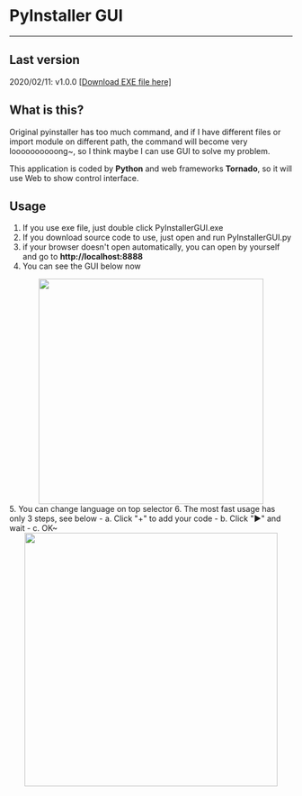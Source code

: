 # PyInstaller GUI
---

## Last version
2020/02/11: v1.0.0 [[Download EXE file here]](https://triplec-light.000webhostapp.com/PyInstallerGUI/download.html)

## What is this?
Original pyinstaller has too much command, and if I have different files or import module on different path, the command will become very loooooooooong~, so I think maybe I can use GUI to solve my problem.

This application is coded by **Python** and web frameworks **Tornado**, so it will use Web to show control interface.

## Usage
1. If you use exe file, just double click PyInstallerGUI.exe
2. If you download source code to use, just open and run PyInstallerGUI.py
3. if your browser doesn't open automatically, you can open by yourself and go to **http://localhost:8888**
4. You can see the GUI below now
<center><img src="https://triplec-light.000webhostapp.com/PyInstallerGUI/01.jpg" width=400></center>
5. You can change language on top selector
6. The most fast usage has only 3 steps, see below
 - a. Click "+" to add your code
 - b. Click "&#9658" and wait
 - c. OK~
<center><img src="https://triplec-light.000webhostapp.com/wp-content/uploads/2020/02/image.png" width=450></center>
